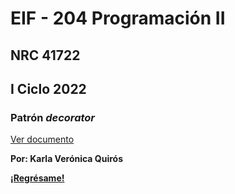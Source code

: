 # EIF - 204 Programación II

## NRC 41722

## I Ciclo 2022

### Patrón _decorator_

[Ver documento](/eif204/decorator)

**Por: Karla Verónica Quirós**

**[¡Regrésame!](/index)**